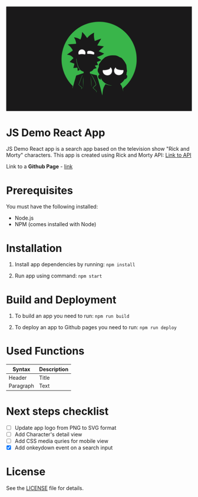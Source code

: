 ![App_Logo](src/img/rick-morty-logo.png)

# JS Demo React App
JS Demo React app is a search app based on the television show "Rick and Morty" characters.
This app is created using Rick and Morty API: [Link to API](https://rickandmortyapi.com/)

Link to a **Github Page** - [link](https://amg28.github.io/js-demo-react-app/)

# Prerequisites
You must have the following installed:

* Node.js
* NPM (comes installed with Node)

# Installation
1. Install app dependencies by running:
`npm install`

2. Run app using command:
`npm start`

# Build and Deployment
1. To build an app you need to run:
`npm run build`

2. To deploy an app to Github pages you need to run:
`npm run deploy`

# Used Functions
| Syntax | Description |
| ----------- | ----------- |
| Header | Title |
| Paragraph | Text |

# Next steps checklist
- [ ] Update app logo from PNG to SVG format
- [ ] Add Character's detail view
- [ ] Add CSS media quries for mobile view
- [X] Add onkeydown event on a search input

# License
See the [LICENSE](/LICENSE.md) file for details.

